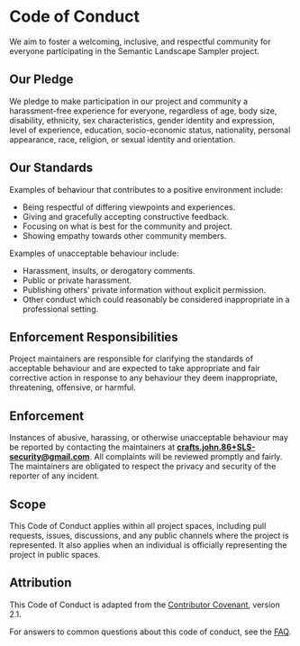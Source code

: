 # Code of Conduct

We aim to foster a welcoming, inclusive, and respectful community for everyone participating in the Semantic Landscape Sampler project.

## Our Pledge

We pledge to make participation in our project and community a harassment-free experience for everyone, regardless of age, body size, disability, ethnicity, sex characteristics, gender identity and expression, level of experience, education, socio-economic status, nationality, personal appearance, race, religion, or sexual identity and orientation.

## Our Standards

Examples of behaviour that contributes to a positive environment include:
- Being respectful of differing viewpoints and experiences.
- Giving and gracefully accepting constructive feedback.
- Focusing on what is best for the community and project.
- Showing empathy towards other community members.

Examples of unacceptable behaviour include:
- Harassment, insults, or derogatory comments.
- Public or private harassment.
- Publishing others' private information without explicit permission.
- Other conduct which could reasonably be considered inappropriate in a professional setting.

## Enforcement Responsibilities

Project maintainers are responsible for clarifying the standards of acceptable behaviour and are expected to take appropriate and fair corrective action in response to any behaviour they deem inappropriate, threatening, offensive, or harmful.

## Enforcement

Instances of abusive, harassing, or otherwise unacceptable behaviour may be reported by contacting the maintainers at **[crafts.john.86+SLS-security@gmail.com](mailto:crafts.john.86+SLS-security@gmail.com)**. All complaints will be reviewed promptly and fairly. The maintainers are obligated to respect the privacy and security of the reporter of any incident.

## Scope

This Code of Conduct applies within all project spaces, including pull requests, issues, discussions, and any public channels where the project is represented. It also applies when an individual is officially representing the project in public spaces.

## Attribution

This Code of Conduct is adapted from the [Contributor Covenant](https://www.contributor-covenant.org/), version 2.1.

For answers to common questions about this code of conduct, see the [FAQ](https://www.contributor-covenant.org/faq).
